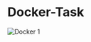 # Docker-Task

![Docker 1](https://github.com/DavidWorkGitHub/Docker-Task/assets/65865159/4104ea06-037f-40d4-a550-4c932f5465f6)
